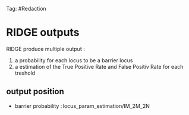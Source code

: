 Tag: #Redaction 
# RIDGE outputs
RIDGE produce multiple output :
1. a probability for each locus to be a barrier locus
2. a estimation of the True Positive Rate and False Positiv Rate for each treshold 

## output position 
- barrier probability : locus_param_estimation/IM_2M_2N